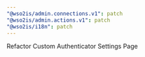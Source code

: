 ```yaml
---
"@wso2is/admin.connections.v1": patch
"@wso2is/admin.actions.v1": patch
"@wso2is/i18n": patch
---
```


Refactor Custom Authenticator Settings Page
